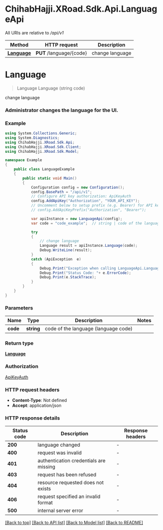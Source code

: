 # ChihabHajji.XRoad.Sdk.Api.LanguageApi

All URIs are relative to */api/v1*

Method | HTTP request | Description
------------- | ------------- | -------------
[**Language**](LanguageApi.md#language) | **PUT** /language/{code} | change language


<a name="language"></a>
# **Language**
> Language Language (string code)

change language

<h3>Administrator changes the language for the UI.</h3>

### Example
```csharp
using System.Collections.Generic;
using System.Diagnostics;
using ChihabHajji.XRoad.Sdk.Api;
using ChihabHajji.XRoad.Sdk.Client;
using ChihabHajji.XRoad.Sdk.Model;

namespace Example
{
    public class LanguageExample
    {
        public static void Main()
        {
            Configuration config = new Configuration();
            config.BasePath = "/api/v1";
            // Configure API key authorization: ApiKeyAuth
            config.AddApiKey("Authorization", "YOUR_API_KEY");
            // Uncomment below to setup prefix (e.g. Bearer) for API key, if needed
            // config.AddApiKeyPrefix("Authorization", "Bearer");

            var apiInstance = new LanguageApi(config);
            var code = "code_example";  // string | code of the language (language code)

            try
            {
                // change language
                Language result = apiInstance.Language(code);
                Debug.WriteLine(result);
            }
            catch (ApiException  e)
            {
                Debug.Print("Exception when calling LanguageApi.Language: " + e.Message );
                Debug.Print("Status Code: "+ e.ErrorCode);
                Debug.Print(e.StackTrace);
            }
        }
    }
}
```

### Parameters

Name | Type | Description  | Notes
------------- | ------------- | ------------- | -------------
 **code** | **string**| code of the language (language code) | 

### Return type

[**Language**](Language.md)

### Authorization

[ApiKeyAuth](../README.md#ApiKeyAuth)

### HTTP request headers

 - **Content-Type**: Not defined
 - **Accept**: application/json


### HTTP response details
| Status code | Description | Response headers |
|-------------|-------------|------------------|
| **200** | language changed |  -  |
| **400** | request was invalid |  -  |
| **401** | authentication credentials are missing |  -  |
| **403** | request has been refused |  -  |
| **404** | resource requested does not exists |  -  |
| **406** | request specified an invalid format |  -  |
| **500** | internal server error |  -  |

[[Back to top]](#) [[Back to API list]](../README.md#documentation-for-api-endpoints) [[Back to Model list]](../README.md#documentation-for-models) [[Back to README]](../README.md)

